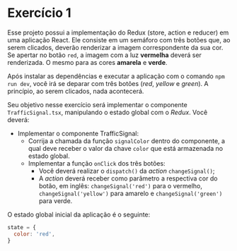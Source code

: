 # Exercício 1

Esse projeto possui a implementação do Redux (store, action e reducer) em uma aplicação React. Ele consiste em um semáforo com três botões que, ao serem clicados, deverão renderizar a imagem correspondente da sua cor. Se apertar no botão `red`, a imagem com a luz **vermelha** deverá ser renderizada. O mesmo para as cores **amarela** e **verde**.

Após instalar as dependências e executar a aplicação com o comando `npm run dev`, você irá se deparar com três botões (_red_, _yellow_ e _green_). A princípio, ao serem clicados, nada acontecerá.

Seu objetivo nesse exercício será implementar o componente `TrafficSignal.tsx`, manipulando o estado global com o _Redux_. Você deverá:

- Implementar o componente TrafficSignal:
  - Corrija a chamada da função `signalColor` dentro do componente, a qual deve receber o valor da chave `color` que está armazenada no estado global.
  - Implementar a função `onClick` dos três botões:
    - Você deverá realizar o `dispatch()` da _action_ `changeSignal()`;
    - A _action_ deverá receber como parâmetro a respectiva cor do botão, em inglês: `changeSignal('red')` para o vermelho, `changeSignal('yellow')` para amarelo e `changeSignal('green')` para verde.

O estado global inicial da aplicação é o seguinte:

```js
state = {
  color: 'red',
}
```
